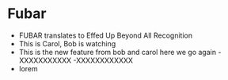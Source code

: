 # Fubar
- FUBAR translates to Effed Up Beyond All Recognition
- This is Carol, Bob is watching
- This is the new feature from bob and carol
 here we go again
-XXXXXXXXXXX
-XXXXXXXXXXXX
- lorem     